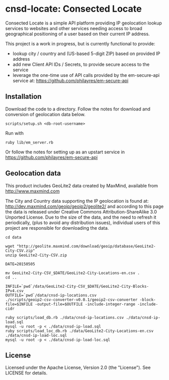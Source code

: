 cnsd-locate: Consected Locate
=============================

Consected Locate is a simple API platform providing IP geolocation lookup services to websites and other services needing access to 
broad geographical positioning of a user based on their current IP address.

This project is a work in progress, but is currently functional to provide:

* lookup city / country and (US-based 5-digit ZIP) based on provided IP address
* add new Client API IDs / Secrets, to provide secure access to the service
* leverage the one-time use of API calls provided by the em-secure-api service at: https://github.com/philayres/em-secure-api

Installation
----------------

Download the code to a directory. Follow the notes for download and conversion of geolocation data below. 

    scripts/setup.sh <db-root-username>


Run with

    ruby lib/em_server.rb

Or follow the notes for setting up as an upstart service in https://github.com/philayres/em-secure-api


Geolocation data
----------------

This product includes GeoLite2 data created by MaxMind, available from http://www.maxmind.com

The City and Country data supporting the IP geolocation is found at: http://dev.maxmind.com/geoip/geoip2/geolite2/ and according to 
this page the data is released under Creative Commons Attribution-ShareAlike 3.0 Unported License. Due to the size of the data,
and the need to refresh it periodically, (plus to avoid any distribution issues), individual users of this project are responsible for
downloading the data.


    cd data

    wget "http://geolite.maxmind.com/download/geoip/database/GeoLite2-City-CSV.zip"
    unzip GeoLite2-City-CSV.zip

    DATE=20150505

    mv GeoLite2-City-CSV_$DATE/GeoLite2-City-Locations-en.csv .
    cd ..

    INFILE=`pwd`/data/GeoLite2-City-CSV_$DATE/GeoLite2-City-Blocks-IPv4.csv
    OUTFILE=`pwd`/data/cnsd-ip-locations.csv
    ./scripts/geoip2-csv-converter-v0.0.1/geoip2-csv-converter -block-file=$INFILE -output-file=$OUTFILE -include-integer-range -include-cidr

    ruby scripts/load_db.rb ./data/cnsd-ip-locations.csv ./data/cnsd-ip-load.sql
    mysql -u root -p < ./data/cnsd-ip-load.sql
    ruby scripts/load_loc_db.rb ./data/GeoLite2-City-Locations-en.csv ./data/cnsd-ip-load-loc.sql
    mysql -u root -p < ./data/cnsd-ip-load-loc.sql


License
-------

Licensed under the Apache License, Version 2.0 (the "License"). See LICENSE for details.